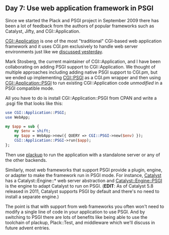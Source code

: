 ## Day 7: Use web application framework in PSGI

Since we started the Plack and PSGI project in September 2009 there has been a lot of feedback from the authors of popular frameworks such as Catalyst, Jifty, and CGI::Application.

[CGI::Application](http://cgi-app.org/) is one of the most "traditional" CGI-based web application framework and it uses CGI.pm exclusively to handle web server environments just like we [discussed yesterday](http://advent.plackperl.org/2009/12/day-6-convert-cgi-apps-to-psgi.html).

Mark Stosberg, the current maintainer of CGI::Application, and I have been collaborating on adding PSGI support to CGI::Application. We thought of multiple approaches including adding native PSGI support to CGI.pm, but we ended up implementing [CGI::PSGI](http://search.cpan.org/perldoc?CGI::PSGI) as a CGI.pm wrapper and then using [CGI::Application::PSGI](http://search.cpan.org/perldoc?CGI::Application::PSGI) to run existing CGI::Application code *unmodified* in a PSGI compatible mode.

All you have to do is install CGI::Application::PSGI from CPAN and write a .psgi file that looks like this:

```perl
use CGI::Application::PSGI;
use WebApp;

my $app = sub {
    my $env = shift;
    my $app = WebApp->new({ QUERY => CGI::PSGI->new($env) });
    CGI::Application::PSGI->run($app);
};
```

Then use [plackup](http://advent.plackperl.org/2009/12/day-3-using-plackup.html) to run the application with a standalone server or any of the other backends.

Similarly, most web frameworks that support PSGI provide a plugin, engine, or adapter to make the framework run in PSGI mode. For instance, [Catalyst](http://www.catalystframework.org/) has a Catalyst::Engine::* web server abstraction and [Catalyst::Engine::PSGI](http://search.cpan.org/perldoc?Catalyst::Engine::PSGI) is the engine to adapt Catalyst to run on PSGI. (**EDIT**: As of Catalyst 5.8 released in 2011, Catalyst supports PSGI by default and there's no need to install a separate engine.)

The point is that with support from web frameworks you often won't need to modify a single line of code in your application to use PSGI. And by switching to PSGI there are lots of benefits like being able to use the toolchain of plackup, Plack::Test, and middleware which we'll discuss in future advent entries.
